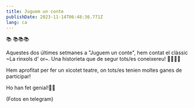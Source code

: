 ```yaml
---
title: Juguem un conte
publishDate: 2023-11-14T06:48:36.771Z
lang: ca
---
```

📚 📚📚📚

Aquestes dos últimes setmanes a "Juguem un conte", hem contat el clàssic \~La rinxols d' or\~. Una historieta que de segur tots/es coneixereu! 🐻🐻🐻👧

Hem aprofitat per fer un xicotet teatre, on tots/es tenien moltes ganes de participar!

Ho han fet genial!🤩🤩

(Fotos en telegram)